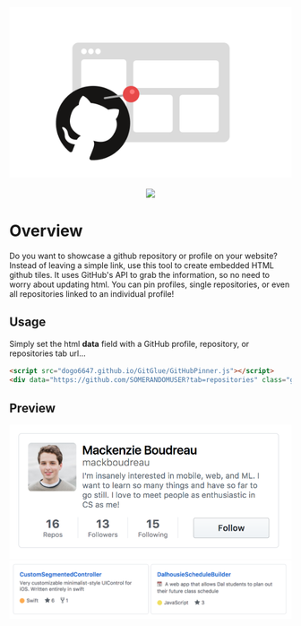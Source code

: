 <p align="center"><img src=".readme/logo.svg">
  <br><br>
<img src="https://img.shields.io/badge/License-GPL%20v3-blue.svg">

# Overview 
Do you want to showcase a github repository or profile on your website? Instead of leaving a simple link, use this tool to create embedded HTML github tiles. It uses GitHub's API to grab the information, so no need to worry about updating html. You can pin profiles, single repositories, or even all repositories linked to an individual profile!

## Usage
Simply set the html **data** field with a GitHub profile, repository, or repositories tab url...
```html
<script src="dogo6647.github.io/GitGlue/GitHubPinner.js"></script>
<div data="https://github.com/SOMERANDOMUSER?tab=repositories" class="github-pinner" style="visibility: hidden;"></div>
```

## Preview
<p align="left"><img src=".readme/profile-example.png" width="550px"><br>
<img src=".readme/repo-example.png" width="1000px"></p>
